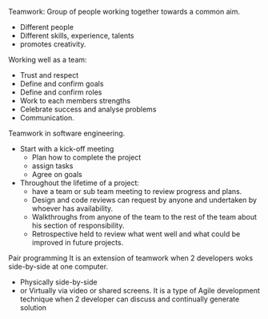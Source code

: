 Teamwork:
Group of people working together towards a common aim.
- Different people
- Different skills, experience, talents
- promotes creativity.


Working well as a team:
- Trust and respect
- Define and confirm goals
- Define and confirm roles
- Work to each members strengths
- Celebrate success and analyse problems
- Communication.

Teamwork in software engineering.
- Start with a kick-off meeting
	- Plan how to complete the project
	- assign tasks
	- Agree on goals
- Throughout the lifetime of a project:
	- have a team or sub team meeting to review progress and plans.
	- Design and code reviews can request by anyone and undertaken by whoever has availability.
	- Walkthroughs from anyone of the team to the rest of the team about his section of responsibility.
	- Retrospective held to review what went well and what could be improved in future projects.

Pair programming
It is an extension of teamwork when 2 developers woks side-by-side at one computer.
- Physically side-by-side
- or Virtually via video or shared screens.
It is a type of Agile development technique when 2 developer can discuss and continually generate solution